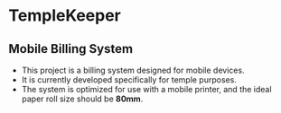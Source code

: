 # TempleKeeper

## Mobile Billing System  

* This project is a billing system designed for mobile devices.
* It is currently developed specifically for temple purposes. 
* The system is optimized for use with a mobile printer, and the ideal paper roll size should be **80mm**.  
